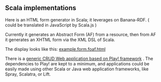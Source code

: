 Scala implementations
---

Here is an HTML form generator in Scala;
it leverages on Banana-RDF.
( could be translated in JavaScript by Scala.js )


Currently it generates an Abstract Form (AF) from a resource,
then from AF it generates an XHTML form via the XML DSL of Scala.

The display looks like this: 
[example.form.foaf.html](http://htmlpreview.github.io/?https://github.com/jmvanel/semantic_forms/blob/master/scala/forms/example.form.foaf.html)

There is a [generic CRUD Web application based on Play! framework](../forms_play) .
The dependencies to Play! are kept to a minimum, and applications could be easily made using other Scala or Java web application frameworks, like Spray, Scalatra, or Lift.

